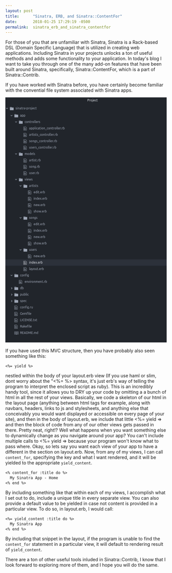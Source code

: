 ```yaml
---
layout: post
title:      "Sinatra, ERB, and Sinatra::ContentFor"
date:       2018-01-25 17:29:19 -0500
permalink:  sinatra_erb_and_sinatra_contentfor
---
```


For those of you that are unfamiliar with Sinatra, Sinatra is a Rack-based DSL (Domain Specific Language) that is utilized in creating web applications. Including Sinatra in your projects unlocks a ton of useful methods and adds some functionality to your application. In today's blog I want to take you through one of the many add-on features that have been built around Sinatra, specifically, Sinatra::ContentFor, which is a part of Sinatra::Contrib.

If you have worked with Sinatra before, you have certainly become familiar with the convential file system associated with Sinatra apps.

![](https://github.com/cboujoukos/sinatra-file-structure/blob/master/sinatra-file-structure.png)

If you have used this MVC structure, then you have probably also seen something like this:
```
<%= yield %>
```
nestled within the body of your layout.erb view (If you use haml or slim, dont worry about the "<%=  %> syntax, it's just erb's way of telling the program to interpret the enclosed script as ruby). This is an incredibly handy tool, since it allows you to DRY up your code by omitting a a bunch of html in all the rest of your views. Basically, we code a skeleton of our html in the layout page (anything between html <head> tags for example, along with navbars, headers, links to js and stylesheets, and anything else that conceivably you would want displayed or accessible on every page of your site), and then in the body of layout.erb, we include that little <%= yield => and then the block of code from any of our other views gets passed in there. Pretty neat, right!? Well what happens when you want something else to dynamically change as you navigate around your app? You can't include multiple calls to <%= yield => because your program won't know what to pass where. Okay, so lets say you want each view of your app to have a different <title>. If you have a layout page as described above, and are utilizing <%= yield => in the body of that document, then you are stuck with the same title on every page of your app (whatever you passed in as a title in the head of the layout page). Enter Sinatra::Contrib. This little gem adds some much needed extra functionality to your sinatra app.

Setting it up is as simple as including `gem 'sinatra-contrib'` to your Gemfile, and then running a quick `bundle install`. Alternatively, if you don't use Budler for whatever reason, you can install the gem manually by executing `gem install sinatra-contrib` from the command line. Once installed, its usage is just as easy. 

So now that you have included sinatra-contrib in our project, we need to add the line `helpers Sinatra::ContentFor` in your ApplicationController (or whatever controller you have inheriting from Sinatra::Base).

Your main controller will look something like this:

```
class ApplicationController < Sinatra::Base
  helpers Sinatra::ContentFor

  configure do
    set :public_folder, 'public'
    set :views, 'app/views'
    enable :sessions
    set :session_secret, "password_security"
  end

  get '/' do
    if logged_in?
      @user = User.find(session[:id])
      @campaigns = @user.campaigns
      erb :index
    else
      erb :'/users/login'
    end
  end


  helpers do
    def logged_in?
      !!session[:id]
    end

    def current_user
      User.find(session[:id])
    end
  end
end

```

Now that our app is all set up to use Sinatra::Contrib, lets take a look at how my favorite feature works. Going back to our example above, I want each of my views to have a unique title. So how do I accomplish that? With Sinatra::Contrib's content_for, that's how. In my layout, where ever I want to yield some secondary content, I can include `<%= yield_content :some_key %>`. So in our example I would write <title><%= yield_content :title %></title> in the <head> section on layout.erb. Now, from any of my views, I can call `content_for`, specifying the key and what I want rendered, and it will be yielded to the appropriate `yield_content`.
```
<% content_for :title do %>
  My Sinatra App - Home
<% end %>
```
By including something like that within each of my views, I accomplish what I set out to do, include a unique title in every separate view. You can also provide a default value to be yielded in case not content is provided in a particular view. To do so, in layout.erb, I would call:
```
<%= yield_content :title do %>
  My Sinatra App
<% end %>
```
By including that snippet in the layout, if the program is unable to find the` content_for` statement in a particular view, it will default to rendering result of `yield_content`.

There are a ton of other useful tools inluded in Sinatra::Contrib, I know that I look forward to exploring more of them, and I hope you will do the same.


